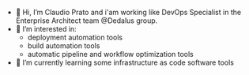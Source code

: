 - 👋 Hi, I’m Claudio Prato and i'am working like DevOps Specialist in the Enterprise Architect team @Dedalus group.
- 👀 I’m interested in:
    * deployment automation tools
    * build automation tools
    * automatic pipeline and workflow optimization tools
- 🌱 I’m currently learning some infrastructure as code software tools

<!---
claudioprato/claudioprato is a ✨ special ✨ repository because its `README.md` (this file) appears on your GitHub profile.
You can click the Preview link to take a look at your changes.
--->
